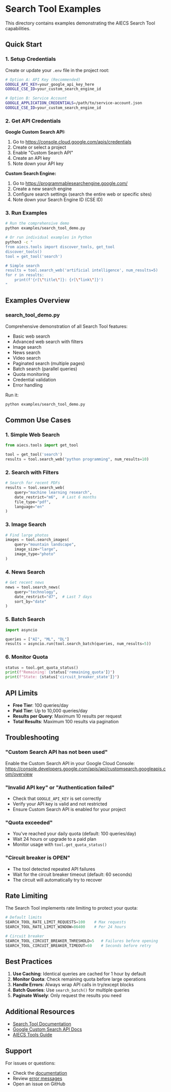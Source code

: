 # Search Tool Examples

This directory contains examples demonstrating the AIECS Search Tool capabilities.

## Quick Start

### 1. Setup Credentials

Create or update your `.env` file in the project root:

```bash
# Option A: API Key (Recommended)
GOOGLE_API_KEY=your_google_api_key_here
GOOGLE_CSE_ID=your_custom_search_engine_id

# Option B: Service Account
GOOGLE_APPLICATION_CREDENTIALS=/path/to/service-account.json
GOOGLE_CSE_ID=your_custom_search_engine_id
```

### 2. Get API Credentials

**Google Custom Search API:**
1. Go to https://console.cloud.google.com/apis/credentials
2. Create or select a project
3. Enable "Custom Search API"
4. Create an API key
5. Note down your API key

**Custom Search Engine:**
1. Go to https://programmablesearchengine.google.com/
2. Create a new search engine
3. Configure search settings (search the entire web or specific sites)
4. Note down your Search Engine ID (CSE ID)

### 3. Run Examples

```bash
# Run the comprehensive demo
python examples/search_tool_demo.py

# Or run individual examples in Python
python3 -c "
from aiecs.tools import discover_tools, get_tool
discover_tools()
tool = get_tool('search')

# Simple search
results = tool.search_web('artificial intelligence', num_results=5)
for r in results:
    print(f'{r[\"title\"]}: {r[\"link\"]}')
"
```

## Examples Overview

### search_tool_demo.py

Comprehensive demonstration of all Search Tool features:

- Basic web search
- Advanced web search with filters
- Image search
- News search
- Video search
- Paginated search (multiple pages)
- Batch search (parallel queries)
- Quota monitoring
- Credential validation
- Error handling

Run it:
```bash
python examples/search_tool_demo.py
```

## Common Use Cases

### 1. Simple Web Search

```python
from aiecs.tools import get_tool

tool = get_tool('search')
results = tool.search_web("python programming", num_results=10)
```

### 2. Search with Filters

```python
# Search for recent PDFs
results = tool.search_web(
    query="machine learning research",
    date_restrict="m6",  # Last 6 months
    file_type="pdf",
    language="en"
)
```

### 3. Image Search

```python
# Find large photos
images = tool.search_images(
    query="mountain landscape",
    image_size="large",
    image_type="photo"
)
```

### 4. News Search

```python
# Get recent news
news = tool.search_news(
    query="technology",
    date_restrict="d7",  # Last 7 days
    sort_by="date"
)
```

### 5. Batch Search

```python
import asyncio

queries = ["AI", "ML", "DL"]
results = asyncio.run(tool.search_batch(queries, num_results=5))
```

### 6. Monitor Quota

```python
status = tool.get_quota_status()
print(f"Remaining: {status['remaining_quota']}")
print(f"State: {status['circuit_breaker_state']}")
```

## API Limits

- **Free Tier**: 100 queries/day
- **Paid Tier**: Up to 10,000 queries/day  
- **Results per Query**: Maximum 10 results per request
- **Total Results**: Maximum 100 results via pagination

## Troubleshooting

### "Custom Search API has not been used"
Enable the Custom Search API in your Google Cloud Console:
https://console.developers.google.com/apis/api/customsearch.googleapis.com/overview

### "Invalid API key" or "Authentication failed"
- Check that `GOOGLE_API_KEY` is set correctly
- Verify your API key is valid and not restricted
- Ensure Custom Search API is enabled for your project

### "Quota exceeded"
- You've reached your daily quota (default: 100 queries/day)
- Wait 24 hours or upgrade to a paid plan
- Monitor usage with `tool.get_quota_status()`

### "Circuit breaker is OPEN"
- The tool detected repeated API failures
- Wait for the circuit breaker timeout (default: 60 seconds)
- The circuit will automatically try to recover

## Rate Limiting

The Search Tool implements rate limiting to protect your quota:

```python
# Default limits
SEARCH_TOOL_RATE_LIMIT_REQUESTS=100    # Max requests
SEARCH_TOOL_RATE_LIMIT_WINDOW=86400    # Per 24 hours

# Circuit breaker
SEARCH_TOOL_CIRCUIT_BREAKER_THRESHOLD=5   # Failures before opening
SEARCH_TOOL_CIRCUIT_BREAKER_TIMEOUT=60    # Seconds before retry
```

## Best Practices

1. **Use Caching**: Identical queries are cached for 1 hour by default
2. **Monitor Quota**: Check remaining quota before large operations
3. **Handle Errors**: Always wrap API calls in try/except blocks
4. **Batch Queries**: Use `search_batch()` for multiple queries
5. **Paginate Wisely**: Only request the results you need

## Additional Resources

- [Search Tool Documentation](../docs/TOOLS/TOOLS_SEARCH_TOOL.md)
- [Google Custom Search API Docs](https://developers.google.com/custom-search/v1/overview)
- [AIECS Tools Guide](../docs/TOOLS/TOOLS_BASE_TOOL.md)

## Support

For issues or questions:
- Check the [documentation](../docs/TOOLS/TOOLS_SEARCH_TOOL.md)
- Review [error messages](#troubleshooting)
- Open an issue on GitHub

